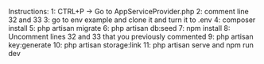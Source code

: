 Instructions:
1: CTRL+P -> Go to AppServiceProvider.php
2: comment line 32 and 33 
3: go to env example and clone it and turn it to .env
4: composer install
5: php artisan migrate
6: php artisan db:seed
7: npm install
8: Uncomment lines 32 and 33 that you previously commented
9: php artisan key:generate
10: php artisan storage:link
11: php artisan serve and npm run dev
